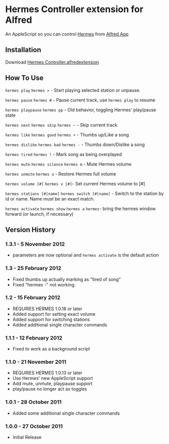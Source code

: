 Hermes Controller extension for Alfred
======================================
An AppleScript so you can control [Hermes](http://alexcrichton.com/hermes/) from [Alfred App](http://www.alfredapp.com)

Installation
------------
Download [Hermes Controller.alfredextension](http://tresni.github.com/HermesController.alfredextension)

How To Use
----------
`hermes play`
`hermes >` - Start playing selected station or unpause.

`hermes pause`
`hermes #` - Pause current track, use `hermes play` to resume

`hermes playpause`
`hermes pp` - Old behavior, toggling Hermes' play/pause state

`hermes next`
`hermes skip`
`hermes ~`  - Skip current track

`hermes like`
`hermes good`
`hermes +` - Thumbs up/Like a song

`hermes dislike`
`hermes bad`
`hermes -` - Thumbs down/Dislike a song

`hermes tired`
`hermes !` - Mark song as being overplayed

`hermes mute`
`hermes silence`
`hermes m` - Mute Hermes volume

`hermes unmute`
`hermes u` - Restore Hermes full volume

`hermes volume [#]`
`hermes v [#]`- Set current Hermes volume to [#]

`hermes stations [#|name]`
`hermes switch [#|name]` - Switch to the station by id or name.  Name must be an exact match.

`hermes activate`
`hermes show`
`hermes a`
`hermes`- bring the hermes window forward (or launch, if necessary)

Version History
---------------
### 1.3.1 - 5 November 2012
 - parameters are now optional and `hermes activate` is the default action

### 1.3 - 25 February 2012
 - Fixed thumbs up actually marking as "tired of song"
 - Fixed "hermes -" not working.

### 1.2 - 15 February 2012
 - REQUIRES HERMES 1.0.18 or later
 - Added support for setting exact volume
 - Added support for switching stations
 - Added additional single character commands

### 1.1.1 - 12 February 2012
 - Fixed to work as a background script

### 1.1.0 - 21 November 2011
 - REQUIRES HERMES 1.0.13 or later
 - Use Hermes' new AppleScript support
 - Add mute, unmute, playpause support
 - play/pause no longer act as toggles

### 1.0.1 - 28 October 2011
 - Added some additional single character commands

### 1.0.0 - 27 October 2011
 - Initial Release

